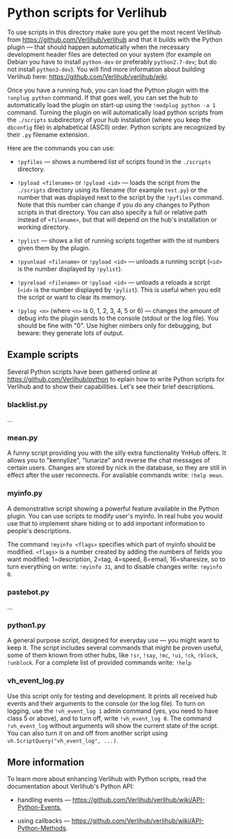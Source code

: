 Python scripts for Verlihub
===========================

To use scripts in this directory make sure you get the most recent Verlihub from <https://github.com/Verlihub/verlihub> and that it builds with the Python plugin — that should happen automatically when the necessary development header files are detected on your system (for example on Debian you have to install `python-dev` or preferably `python2.7-dev`; but do not install `python3-dev`). You will find more information about building Verlihub here: <https://github.com/Verlihub/verlihub/wiki>.

Once you have a running hub, you can load the Python plugin with the `!onplug python` command. If that goes well, you can set the hub to automatically load the plugin on start-up using the `!modplug python -a 1` command. Turning the plugin on will automatically load python scripts from the `./scripts` subdirectory of your hub instalation (where you keep the `dbconfig` file) in alphabetical (ASCII) order. Python scripts are recognized by their `.py` filename extension.

Here are the commands you can use:

 -  `!pyfiles` — shows a numbered list of scripts found in the `./scripts` directory.

 -  `!pyload <filename>` or `!pyload <id>` — loads the script from the `./scripts` directory using its filename (for example `test.py`) or the number that was displayed next to the script by the `!pyfiles` command. Note that this number can change if you do any changes to Python scripts in that directory. You can also specify a full or relative path instead of `<filename>`, but that will depend on the hub's installation or working directory.

 -  `!pylist` — shows a list of running scripts together with the id numbers given them by the plugin.

 -  `!pyunload <filename>` or `!pyload <id>` — unloads a running script (`<id>` is the number displayed by `!pylist`).

 -  `!pyreload <filename>` or `!pyload <id>` — unloads a reloads a script (`<id>` is the number displayed by `!pylist`). This is useful when you edit the script or want to clear its memory.

 - `!pylog <n>` (where `<n>` is 0, 1, 2, 3, 4, 5 or 6) — changes the amount of debug info the plugin sends to the console (stdout or the log file). You should be fine with "0". Use higher nimbers only for debugging, but beware: they generate lots of output.



Example scripts
---------------

Several Python scripts have been gathered online at <https://github.com/Verlihub/python> to eplain how to write Python scripts for Verlihub and to show their capabilities. Let's see their brief descriptions.


### blacklist.py

...


### mean.py

A funny script providing you with the silly extra functionality YnHub offers. It allows you to "kennylize", "lunarize" and reverse the chat messages of certain users. Changes are stored by nick in the database, so they are still in effect after the user reconnects. For available commands write: `!help mean`.


### myinfo.py

A demonstrative script showing a powerful feature available in the Python plugin. You can use scripts to modify user's myinfo. In real hubs you would use that to implement share hiding or to add important information to people's descriptions.

The command `!myinfo <flags>` specifies which part of myinfo should be modified. `<flags>` is a number created by adding the numbers of fields you want modified: 1=description, 2=tag, 4=speed, 8=email, 16=sharesize, so to turn everything on write: `!myinfo 31`, and to disable changes write: `!myinfo 0`.


### pastebot.py

...


### python1.py

A general purpose script, designed for everyday use — you might want to keep it. The script includes several commands that might be proven useful, some of them known from other hubs, like `!sr`, `!say`, `!mc`, `!ui`, `!ck`, `!block`, `!unblock`.
For a complete list of provided commands write: `!help`


### vh_event_log.py

Use this script only for testing and development. It prints all received hub events and their arguments to the console (or the log file). To turn on logging, use the `!vh_event_log 1` admin command (yes, you need to have class 5 or above), and to turn off, write `!vh_event_log 0`. The command `!vh_event_log` without arguments will show the current state of the script. You can also turn it on and off from another script using `vh.ScriptQuery("vh_event_log", ...)`.



More information
----------------

To learn more about enhancing Verlihub with Python scripts, read the documentation about Verlihub's Python API:

 -  handling events — <https://github.com/Verlihub/verlihub/wiki/API-Python-Events>,

 -  using callbacks — <https://github.com/Verlihub/verlihub/wiki/API-Python-Methods>.


